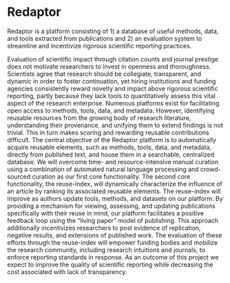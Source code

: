 # Redaptor
Redaptor is a platform consisting of 1) a database of useful methods, data, and tools extracted from publications and 2) an evaluation system to streamline and incentivize rigorous scientific reporting practices.



Evaluation of scientific impact through citation counts and journal prestige does not motivate researchers to invest in openness and thoroughness. Scientists agree that research should be collegiate, transparent, and dynamic in order to foster continuation, yet hiring institutions and funding agencies consistently reward novelty and impact above rigorous scientific reporting, partly because they lack tools to quantitatively assess this vital aspect of the research enterprise. Numerous platforms exist for facilitating open access to methods, tools, data, and metadata. However, identifying reusable resources from the growing body of research literature, understanding their provenance, and unifying them to extend findings is not trivial. This in turn makes scoring and rewarding reusable contributions difficult. The central objective of the Redaptor platform is to automatically acquire reusable elements, such as methods, tools, data, and metadata, directly from published text, and house them in a searchable, centralized database. We will overcome time- and resource-intensive manual curation using a combination of automated natural language processing and crowd-sourced curation as our first core functionality. The second core functionality, the reuse-index, will dynamically characterize the influence of an article by ranking its associated reusable elements. The reuse-index will improve as authors update tools, methods, and datasets on our platform. By providing a mechanism for viewing, assessing, and updating publications specifically with their reuse in mind, our platform facilitates a positive feedback loop using the “living paper” model of publishing. This approach additionally incentivizes researchers to post evidence of replication, negative results, and extensions of published work. The evaluation of these efforts through the reuse-index will empower funding bodies and mobilize the research community, including research intuitions and journals, to enforce reporting standards in response. As an outcome of this project we expect to improve the quality of scientific reporting while decreasing the cost associated with lack of transparency.
